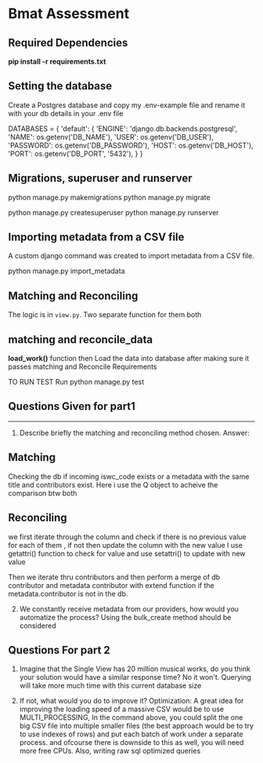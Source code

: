 # Bmat Assessment

## Required Dependencies


**pip install -r requirements.txt**


## Setting the database

Create a Postgres database and copy my .env-example file and rename it with your db details in your .env file

DATABASES = {
'default': {
'ENGINE': 'django.db.backends.postgresql',
'NAME': os.getenv('DB_NAME'),
'USER': os.getenv('DB_USER'),
'PASSWORD': os.getenv('DB_PASSWORD'),
'HOST': os.getenv('DB_HOST'),
'PORT': os.getenv('DB_PORT', '5432'),
}
}

## Migrations, superuser and runserver

python manage.py makemigrations
python manage.py migrate

python manage.py createsuperuser
python manage.py runserver



Importing metadata from a CSV file
------------------------------------

A custom django command was created to import metadata from a CSV file.


python manage.py import_metadata <path-to-file>



**Matching and Reconciling**
-----------------------------------

The logic is in `view.py`.
Two separate function for them both
## matching and reconcile_data
**load_work()** function then Load the data into database after making sure it passes matching and Reconcile Requirements
  
  
TO RUN TEST
 Run python manage.py test
  
  
## Questions Given for part1
-----------------------
1. Describe briefly the matching and reconciling method chosen.
Answer:
## Matching
Checking the db if incoming iswc_code exists or a metadata with the
same title and contributors exist. Here i use the Q object to acheive the comparison btw both
  
## Reconciling
we first iterate through the column and check if there is no
previous value for each of them , if not then update the column with the new value
I use getattri() function to check for value and use setattri() to update with new value

Then we iterate thru contributors and then perform a merge
 of db contributor and metadata contributor with extend function
 if the metadata.contributor is not in the db.

  
2. We constantly receive metadata from our providers, how would you automatize the process?
Using the bulk_create method should be considered

  
## Questions For part 2

1. Imagine that the Single View has 20 million musical works, do you think your solution would have a similar response time?
No it won't. Querying will take more much time with this current database size

2. If not, what would you do to improve it?
Optimization:
A great idea for improving the loading speed of a massive CSV would be to use MULTI_PROCESSING, In the command above, you could split the one big CSV file into multiple smaller files (the best approach would be to try to use indexes of rows) and put each batch of work under a separate process.  and ofcourse there is downside to this as well, you will need more free CPUs.
Also, writing raw sql optimized queries



